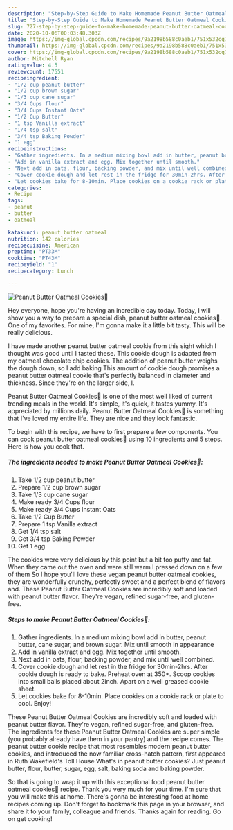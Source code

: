 ```yaml
---
description: "Step-by-Step Guide to Make Homemade Peanut Butter Oatmeal Cookies🍪"
title: "Step-by-Step Guide to Make Homemade Peanut Butter Oatmeal Cookies🍪"
slug: 727-step-by-step-guide-to-make-homemade-peanut-butter-oatmeal-cookies
date: 2020-10-06T00:03:48.303Z
image: https://img-global.cpcdn.com/recipes/9a2198b588c0aeb1/751x532cq70/peanut-butter-oatmeal-cookies🍪-recipe-main-photo.jpg
thumbnail: https://img-global.cpcdn.com/recipes/9a2198b588c0aeb1/751x532cq70/peanut-butter-oatmeal-cookies🍪-recipe-main-photo.jpg
cover: https://img-global.cpcdn.com/recipes/9a2198b588c0aeb1/751x532cq70/peanut-butter-oatmeal-cookies🍪-recipe-main-photo.jpg
author: Mitchell Ryan
ratingvalue: 4.5
reviewcount: 17551
recipeingredient:
- "1/2 cup peanut butter"
- "1/2 cup brown sugar"
- "1/3 cup cane sugar"
- "3/4 Cups flour"
- "3/4 Cups Instant Oats"
- "1/2 Cup Butter"
- "1 tsp Vanilla extract"
- "1/4 tsp salt"
- "3/4 tsp Baking Powder"
- "1 egg"
recipeinstructions:
- "Gather ingredients. In a medium mixing bowl add in butter, peanut butter, cane sugar, and brown sugar. Mix until smooth in appearance"
- "Add in vanilla extract and egg. Mix together until smooth."
- "Next add in oats, flour, backing powder, and mix until well combined."
- "Cover cookie dough and let rest in the fridge for 30min-2hrs. After cookie dough is ready to bake. Preheat oven at 350*. Scoop cookies into small balls placed about 2inch. Apart on a well greased cookie sheet."
- "Let cookies bake for 8-10min. Place cookies on a cookie rack or plate to cool. Enjoy!"
categories:
- Recipe
tags:
- peanut
- butter
- oatmeal

katakunci: peanut butter oatmeal 
nutrition: 142 calories
recipecuisine: American
preptime: "PT33M"
cooktime: "PT43M"
recipeyield: "1"
recipecategory: Lunch

---
```



![Peanut Butter Oatmeal Cookies🍪](https://img-global.cpcdn.com/recipes/9a2198b588c0aeb1/751x532cq70/peanut-butter-oatmeal-cookies🍪-recipe-main-photo.jpg)

Hey everyone, hope you're having an incredible day today. Today, I will show you a way to prepare a special dish, peanut butter oatmeal cookies🍪. One of my favorites. For mine, I'm gonna make it a little bit tasty. This will be really delicious.

I have made another peanut butter oatmeal cookie from this sight which I thought was good until I tasted these. This cookie dough is adapted from my oatmeal chocolate chip cookies. The addition of peanut butter weighs the dough down, so I add baking This amount of cookie dough promises a peanut butter oatmeal cookie that&#39;s perfectly balanced in diameter and thickness. Since they&#39;re on the larger side, I.

Peanut Butter Oatmeal Cookies🍪 is one of the most well liked of current trending meals in the world. It's simple, it's quick, it tastes yummy. It's appreciated by millions daily. Peanut Butter Oatmeal Cookies🍪 is something that I've loved my entire life. They are nice and they look fantastic.


To begin with this recipe, we have to first prepare a few components. You can cook peanut butter oatmeal cookies🍪 using 10 ingredients and 5 steps. Here is how you cook that.

<!--inarticleads1-->

##### The ingredients needed to make Peanut Butter Oatmeal Cookies🍪:

1. Take 1/2 cup peanut butter
1. Prepare 1/2 cup brown sugar
1. Take 1/3 cup cane sugar
1. Make ready 3/4 Cups flour
1. Make ready 3/4 Cups Instant Oats
1. Take 1/2 Cup Butter
1. Prepare 1 tsp Vanilla extract
1. Get 1/4 tsp salt
1. Get 3/4 tsp Baking Powder
1. Get 1 egg


The cookies were very delicious by this point but a bit too puffy and fat. When they came out the oven and were still warm I pressed down on a few of them So I hope you&#39;ll love these vegan peanut butter oatmeal cookies, they are wonderfully crunchy, perfectly sweet and a perfect blend of flavors and. These Peanut Butter Oatmeal Cookies are incredibly soft and loaded with peanut butter flavor. They&#39;re vegan, refined sugar-free, and gluten-free. 

<!--inarticleads2-->

##### Steps to make Peanut Butter Oatmeal Cookies🍪:

1. Gather ingredients. In a medium mixing bowl add in butter, peanut butter, cane sugar, and brown sugar. Mix until smooth in appearance
1. Add in vanilla extract and egg. Mix together until smooth.
1. Next add in oats, flour, backing powder, and mix until well combined.
1. Cover cookie dough and let rest in the fridge for 30min-2hrs. After cookie dough is ready to bake. Preheat oven at 350*. Scoop cookies into small balls placed about 2inch. Apart on a well greased cookie sheet.
1. Let cookies bake for 8-10min. Place cookies on a cookie rack or plate to cool. Enjoy!


These Peanut Butter Oatmeal Cookies are incredibly soft and loaded with peanut butter flavor. They&#39;re vegan, refined sugar-free, and gluten-free. The ingredients for these Peanut Butter Oatmeal Cookies are super simple (you probably already have them in your pantry) and the recipe comes. The peanut butter cookie recipe that most resembles modern peanut butter cookies, and introduced the now familiar cross-hatch pattern, first appeared in Ruth Wakefield&#39;s Toll House What&#39;s in peanut butter cookies? Just peanut butter, flour, butter, sugar, egg, salt, baking soda and baking powder. 

So that is going to wrap it up with this exceptional food peanut butter oatmeal cookies🍪 recipe. Thank you very much for your time. I'm sure that you will make this at home. There's gonna be interesting food at home recipes coming up. Don't forget to bookmark this page in your browser, and share it to your family, colleague and friends. Thanks again for reading. Go on get cooking!
